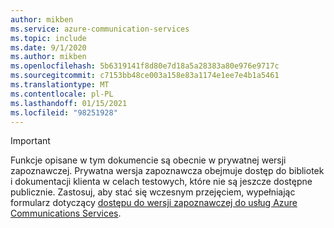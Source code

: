 ```yaml
---
author: mikben
ms.service: azure-communication-services
ms.topic: include
ms.date: 9/1/2020
ms.author: mikben
ms.openlocfilehash: 5b6319141f8d80e7d18a5a28383a80e976e9717c
ms.sourcegitcommit: c7153bb48ce003a158e83a1174e1ee7e4b1a5461
ms.translationtype: MT
ms.contentlocale: pl-PL
ms.lasthandoff: 01/15/2021
ms.locfileid: "98251928"
---
```

> [!IMPORTANT]
> Funkcje opisane w tym dokumencie są obecnie w prywatnej wersji zapoznawczej. Prywatna wersja zapoznawcza obejmuje dostęp do bibliotek i dokumentacji klienta w celach testowych, które nie są jeszcze dostępne publicznie.
> Zastosuj, aby stać się wczesnym przejęciem, wypełniając formularz dotyczący [dostępu do wersji zapoznawczej do usług Azure Communications Services](https://aka.ms/ACS-EarlyAdopter).
